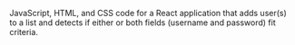 JavaScript, HTML, and CSS code for a React application that adds user(s) to a list and detects if either or both fields (username and password) fit criteria.
